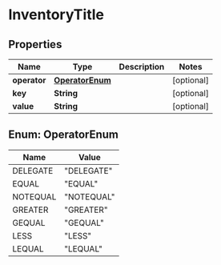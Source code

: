 
# InventoryTitle

## Properties
Name | Type | Description | Notes
------------ | ------------- | ------------- | -------------
**operator** | [**OperatorEnum**](#OperatorEnum) |  |  [optional]
**key** | **String** |  |  [optional]
**value** | **String** |  |  [optional]


<a name="OperatorEnum"></a>
## Enum: OperatorEnum
Name | Value
---- | -----
DELEGATE | &quot;DELEGATE&quot;
EQUAL | &quot;EQUAL&quot;
NOTEQUAL | &quot;NOTEQUAL&quot;
GREATER | &quot;GREATER&quot;
GEQUAL | &quot;GEQUAL&quot;
LESS | &quot;LESS&quot;
LEQUAL | &quot;LEQUAL&quot;



